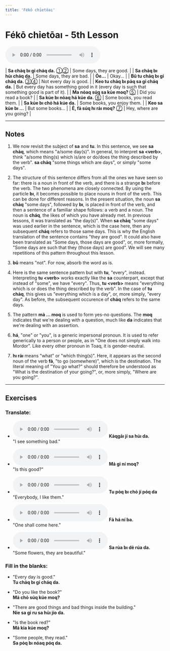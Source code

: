 ```yaml
---
title: 'Fékō chỉetōaı'
---
```

# **Fékō chỉetōaı** - 5th Lesson

<audio id="mainaudio" controls src="lesson.mp3"></audio>

| **Sa chảq bı gỉ cháq da.**            [①](#fn-1)[②](#fn-2) | Some days, they are good.                                                                            |
| **Sa chảq bı hủı cháq da.**                                | Some days, they are bad.                                                                             |
| **Óe...**                                                  | Okay...                                                                                              |
| **Bũ tu chảq bı gỉ cháq da.**         [③](#fn-3)[④](#fn-4) | Not every day is good.                                                                               |
| **Keo tu chảq bı pảq sa gỉ cháq da.**                      | But every day has something good in it (every day is such that something good is part of it). |
| **Ma nỏaq súq sa kủe moq?**           [⑤](#fn-5)           | Did you read a book?                                                                                 |
| **Sa kủe bı nỏaq há kúe da.**         [⑥](#fn-6)           | Some books, you read them.                                                                           |
| **Sa kủe bı chỏ há kúe da.**                               | Some books, you enjoy them.                                                                          |
| **Keo sa kủe bı ...**                                      | But some books...                                                                                    |
| **Ẻ, fả súq hı rảı moq?**             [⑦](#fn-7)           | Hey, where are you going?                                                                            |

---

## Notes

1. <a name="fn-1" /> We now revisit the subject of **sa** and **tu**. In this sentence, we see **sa chảq**, which means "a/some day(s)". In general, to interpret **sa \<verb\>**, think "a/some thing(s) which is/are or do/does the thing described by the verb". **sa chảq** "some things which are days", or simply "some days".

2. <a name="fn-2" /> The structure of this sentence differs from all the ones we have seen so far: there is a noun in front of the verb, and there is a strange **bı** before the verb. The two phenomena are closely connected. By using the particle **bı**, it becomes possible to place nouns in front of the verb. This can be done for different reasons. In the present situation, the noun **sa chảq** "some days", followed by **bı**, is placed in front of the verb, and then a sentence of a familiar shape follows: a verb and a noun. The noun is **cháq**, the likes of which you have already met. In previous lessons, it was translated as "the day(s)". When **sa chảq** "some days" was used earlier in the sentence, which is the case here, then any subsequent **cháq** refers to those same days. This is why the English translation of the sentence contains "they are good". It could also have been translated as "Some days, those days are good", or, more formally, "Some days are such that they (those days) are good". We will see many repetitions of this pattern throughout this lesson.

3. <a name="fn-3" /> **bũ** means "not". For now, absorb the word as is.

4. <a name="fn-4" /> Here is the same sentence pattern but with **tu**, "every", instead. Interpreting **tu \<verb\>** works exactly like the **sa** counterpart, except that instead of "some", we have "every". Thus, **tu \<verb\>** means "everything which is or does the thing described by the verb". In the case of **tu chảq**, this gives us "everything which is a day", or, more simply, "every day". As before, the subsequent occurence of **cháq** refers to the same days.

5. <a name="fn-5" /> The pattern **mả ... moq** is used to form yes-no questions. The **moq** indicates that we're dealing with a question, much like **da** indicates that we're dealing with an assertion.

6. <a name="fn-6" /> **há**, "one" or "you", is a generic impersonal pronoun. It is used to refer generically to a person or people, as in "One does not simply walk into Mordor". Like every other pronoun in Toaq, it is gender-neutral.

7. <a name="fn-7" /> **hı rảı** means "what" or "which thing(s)". Here, it appears as the second noun of the verb **fả**, "to go (somewhere)", which is the destination. The literal meaning of "You go what?" should therefore be understood as "What is the destination of your going?", or, more simply, "Where are you going?".

---

## Exercises

### Translate:

- <audio controls src="ex1.mp3"></audio>
  **Kảqgāı jí sa hủı da.**  
  <span class="spoiler">"I see something bad."</span>
  
- <audio controls src="ex2.mp3"></audio>
  **Mả gỉ ní moq?**  
  <span class="spoiler">"Is this good?"</span>
  
- <audio controls src="ex3.mp3"></audio>
  **Tu pỏq bı chỏ jí póq da**  
  <span class="spoiler">"Everybody, I like them."</span>
  
- <audio controls src="ex4.mp3"></audio>
  **Fả há ní ba.**  
  <span class="spoiler">"One shall come here."</span>
  
- <audio controls src="ex5.mp3"></audio>
  **Sa rủa bı dẻ rúa da.**  
  <span class="spoiler">"Some flowers, they are beautiful."</span>

### Fill in the blanks:

- "Every day is good."  
  **Tu chảq <span class="spoiler">bı</span> gỉ <span class="spoiler">cháq</span> da.**
  
- "Do you like the book?"  
  **<span class="spoiler">Mả</span> chỏ súq <span class="spoiler">kúe</span> moq?**
  
- "There are good things and bad things inside the building."  
  **<span class="spoiler">Nỉe</span> sa <span class="spoiler">gỉ</span> ru sa <span class="spoiler">hủı</span> jío da.**
  
- "Is the book red?"  
  **Mả <span class="spoiler">kỉa</span> kúe <span class="spoiler">moq</span>?**
  
- "Some people, they read."  
  **<span class="spoiler">Sa</span> pỏq bı <span class="spoiler">nỏaq</span> póq da.**
